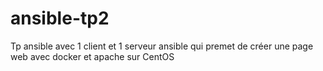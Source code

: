 # ansible-tp2

Tp ansible avec 1 client et 1 serveur ansible qui premet de créer une page web avec docker et apache sur CentOS 
